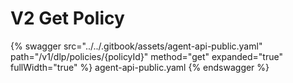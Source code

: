 # V2 Get Policy

{% swagger src="../../.gitbook/assets/agent-api-public.yaml" path="/v1/dlp/policies/{policyId}" method="get" expanded="true" fullWidth="true" %} agent-api-public.yaml {% endswagger %}